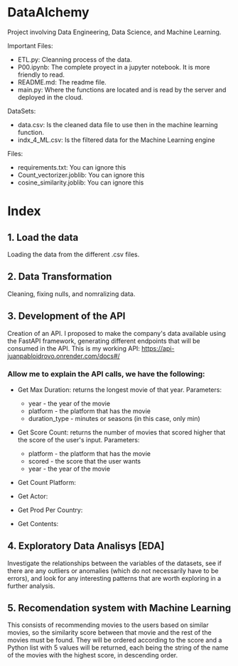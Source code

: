 # DataAlchemy
Project involving Data Engineering, Data Science, and Machine Learning.

Important Files:
 - ETL.py: Cleanning process of the data.
 - P00.ipynb: The complete proyect in a jupyter notebook. It is more friendly to read.
 - README.md: The readme file.
 - main.py: Where the functions are located and is read by the server and deployed in the cloud.
 
 
 DataSets:
 - data.csv: Is the cleaned data file to use then in the machine learning function.
 - indx_4_ML.csv: Is the filtered data for the Machine Learning engine
 
 Files:
- requirements.txt: You can ignore this
- Count_vectorizer.joblib: You can ignore this
- cosine_similarity.joblib: You can ignore this
 

# Index

## 1. Load the data
 Loading the data from the different .csv files.

## 2. Data Transformation
 Cleaning, fixing nulls, and nomralizing data.

## 3. Development of the API
 Creation of an API. I proposed to make the company's data available using the FastAPI framework, generating different endpoints that will be consumed in the API.
 This is my working API: https://api-juanpabloidrovo.onrender.com/docs#/
 
 ### Allow me to explain the API calls, we have the following:
 
  - Get Max Duration: returns the longest movie of that year. Parameters:
    * year - the year of the movie
    * platform - the platform that has the movie
    * duration_type - minutes or seasons (in this case, only min)
    
  - Get Score Count: returns the number of movies that scored higher that the score of the user's input. Parameters:
    * platform - the platform that has the movie
    * scored - the score that the user wants
    * year - the year of the movie
  
  - Get Count Platform:
  - Get Actor:
  - Get Prod Per Country:
  - Get Contents:

## 4. Exploratory Data Analisys [EDA]
 Investigate the relationships between the variables of the datasets, see if there are any outliers or anomalies (which do not necessarily have to be errors), and look for any interesting patterns that are worth exploring in a further analysis.


## 5. Recomendation system with Machine Learning
 This consists of recommending movies to the users based on similar movies, so the similarity score between that movie and the rest of the movies must be found. They will be ordered according to the score and a Python list with 5 values will be returned, each being the string of the name of the movies with the highest score, in descending order.

